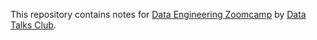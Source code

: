 This repository contains notes for [Data Engineering Zoomcamp](https://github.com/DataTalksClub/data-engineering-zoomcamp) by [Data Talks Club](https://github.com/DataTalksClub).
